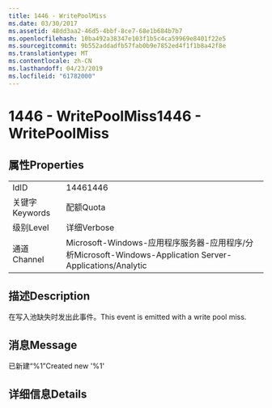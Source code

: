 ```yaml
---
title: 1446 - WritePoolMiss
ms.date: 03/30/2017
ms.assetid: 48dd3aa2-46d5-4bbf-8ce7-68e1b684b7b7
ms.openlocfilehash: 10ba492a38347e103f1b5c4ca59969e8401f22e5
ms.sourcegitcommit: 9b552addadfb57fab0b9e7852ed4f1f1b8a42f8e
ms.translationtype: MT
ms.contentlocale: zh-CN
ms.lasthandoff: 04/23/2019
ms.locfileid: "61782000"
---
```

# <a name="1446---writepoolmiss"></a><span data-ttu-id="2a6bb-102">1446 - WritePoolMiss</span><span class="sxs-lookup"><span data-stu-id="2a6bb-102">1446 - WritePoolMiss</span></span>
## <a name="properties"></a><span data-ttu-id="2a6bb-103">属性</span><span class="sxs-lookup"><span data-stu-id="2a6bb-103">Properties</span></span>  
  
|||  
|-|-|  
|<span data-ttu-id="2a6bb-104">Id</span><span class="sxs-lookup"><span data-stu-id="2a6bb-104">ID</span></span>|<span data-ttu-id="2a6bb-105">1446</span><span class="sxs-lookup"><span data-stu-id="2a6bb-105">1446</span></span>|  
|<span data-ttu-id="2a6bb-106">关键字</span><span class="sxs-lookup"><span data-stu-id="2a6bb-106">Keywords</span></span>|<span data-ttu-id="2a6bb-107">配额</span><span class="sxs-lookup"><span data-stu-id="2a6bb-107">Quota</span></span>|  
|<span data-ttu-id="2a6bb-108">级别</span><span class="sxs-lookup"><span data-stu-id="2a6bb-108">Level</span></span>|<span data-ttu-id="2a6bb-109">详细</span><span class="sxs-lookup"><span data-stu-id="2a6bb-109">Verbose</span></span>|  
|<span data-ttu-id="2a6bb-110">通道</span><span class="sxs-lookup"><span data-stu-id="2a6bb-110">Channel</span></span>|<span data-ttu-id="2a6bb-111">Microsoft-Windows-应用程序服务器-应用程序/分析</span><span class="sxs-lookup"><span data-stu-id="2a6bb-111">Microsoft-Windows-Application Server-Applications/Analytic</span></span>|  
  
## <a name="description"></a><span data-ttu-id="2a6bb-112">描述</span><span class="sxs-lookup"><span data-stu-id="2a6bb-112">Description</span></span>  
 <span data-ttu-id="2a6bb-113">在写入池缺失时发出此事件。</span><span class="sxs-lookup"><span data-stu-id="2a6bb-113">This event is emitted with a write pool miss.</span></span>  
  
## <a name="message"></a><span data-ttu-id="2a6bb-114">消息</span><span class="sxs-lookup"><span data-stu-id="2a6bb-114">Message</span></span>  
 <span data-ttu-id="2a6bb-115">已新建“%1”</span><span class="sxs-lookup"><span data-stu-id="2a6bb-115">Created new '%1'</span></span>  
  
## <a name="details"></a><span data-ttu-id="2a6bb-116">详细信息</span><span class="sxs-lookup"><span data-stu-id="2a6bb-116">Details</span></span>

